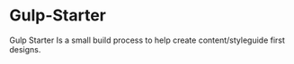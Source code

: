 # Gulp-Starter
Gulp Starter Is a small build process to help create content/styleguide first designs. 




